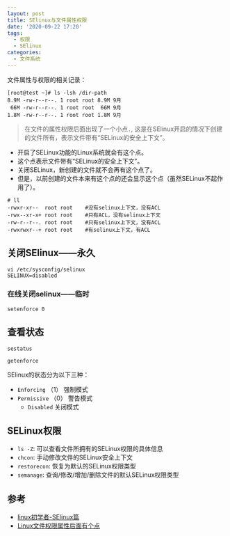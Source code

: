 ```yaml
---
layout: post
title: SElinux与文件属性权限
date: '2020-09-22 17:20'
tags:
  - 权限
  - SElinux
categories:
  - 文件系统
---
```


文件属性与权限的相关记录：

``` shell
[root@test ~]# ls -lsh /dir-path
8.9M -rw-r--r--. 1 root root 8.9M 9月
 66M -rw-r--r--. 1 root root  66M 9月
1.8M -rw-r--r--. 1 root root 1.8M 9月
```
> 在文件的属性权限后面出现了一个小点`.`, 这是在SElinux开启的情况下创建的文件所有，表示文件带有“SELinux的安全上下文”。

<!--more-->

- 开启了SELinux功能的Linux系统就会有这个点。
- 这个点表示文件带有“SELinux的安全上下文”。
- 关闭SELinux，新创建的文件就不会再有这个点了。
- 但是，以前创建的文件本来有这个点的还会显示这个点（虽然SELinux不起作用了）。

``` shell
# ll
-rwxr-xr--  root root    #没有selinux上下文，没有ACL
-rwx--xr-x+ root root    #只有ACL，没有selinux上下文
-rw-r--r--. root root    #只有selinux上下文，没有ACL
-rwxrwxr--+ root root    #有selinux上下文，有ACL
```

## 关闭SElinux——永久

``` shell
vi /etc/sysconfig/selinux
SELINUX=disabled
```
### 在线关闭selinux——临时

``` shell
setenforce 0
```

## 查看状态

``` shell
sestatus
```

``` shell
getenforce
```
SElinux的状态分为以下三种：
- `Enforcing`    （1）   强制模式
- `Permissive`   （0）   警告模式
  - `Disabled`          关闭模式

## SELinux权限

- `ls -Z`: 可以查看文件所拥有的SELinux权限的具体信息
- `chcon`: 手动修改文件的SELinux安全上下文
- `restorecon`: 恢复为默认的SELinux权限类型
- `semanage`: 查询/修改/增加/删除文件的默认SELinux权限类型

## 参考

- [linux初学者-SElinux篇](https://www.cnblogs.com/davidshen/p/8145946.html)
- [Linux文件权限属性后面有个点](https://www.cnblogs.com/xiaoyanger/p/7264151.html)
